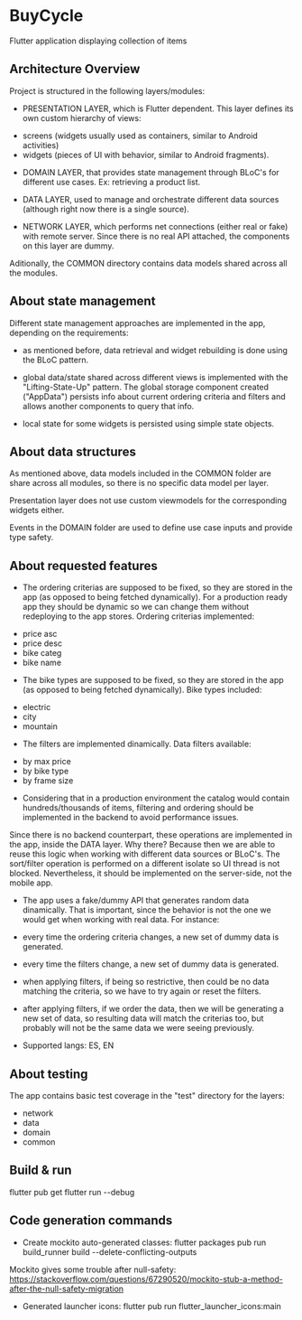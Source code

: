 # BuyCycle

Flutter application displaying collection of items



## Architecture Overview

Project is structured in the following layers/modules:

- PRESENTATION LAYER, which is Flutter dependent. This layer defines its own custom hierarchy of views:

* screens (widgets usually used as containers, similar to Android activities)
* widgets (pieces of UI with behavior, similar to Android fragments).

- DOMAIN LAYER, that provides state management through BLoC's for different use cases.
Ex: retrieving a product list.

- DATA LAYER, used to manage and orchestrate different data sources (although right now there is a
single source).

- NETWORK LAYER, which performs net connections (either real or fake) with remote server. Since there
is no real API attached, the components on this layer are dummy.

Aditionally, the COMMON directory contains data models shared across all the modules.



## About state management

Different state management approaches are implemented in the app, depending on the requirements:

- as mentioned before, data retrieval and widget rebuilding is done using the BLoC pattern.

- global data/state shared across different views is implemented with the "Lifting-State-Up" pattern.
The global storage component  created ("AppData") persists info about current ordering criteria and filters
and allows another components to query that info.

- local state for some widgets is persisted using simple state objects.



## About data structures

As mentioned above, data models included in the COMMON folder are share across all modules, so there
is no specific data model per layer.

Presentation layer does not use custom viewmodels for the corresponding widgets either.

Events in the DOMAIN folder are used to define use case inputs and provide type safety.



## About requested features

- The ordering criterias are supposed to be fixed, so they are stored in the app (as opposed to
being fetched dynamically). For a production ready app they should be dynamic so we can change them
without redeploying to the app stores. Ordering criterias implemented:

* price asc
* price desc
* bike categ
* bike name

- The bike types are supposed to be fixed, so they are stored in the app (as opposed to
being fetched dynamically). Bike types included:

* electric
* city
* mountain

- The filters are implemented dinamically. Data filters available:

* by max price
* by bike type
* by frame size

- Considering that in a production environment the catalog would contain hundreds/thousands of items,
filtering and ordering should be implemented in the backend to avoid performance issues.

Since there is no backend counterpart, these operations are implemented in the app, inside the DATA layer.
Why there? Because then we are able to reuse this logic when working with different data sources or BLoC's.
The sort/filter operation is performed on a different isolate so UI thread is not blocked. Nevertheless,
it should be implemented on the server-side, not the mobile app.

- The app uses a fake/dummy API that generates random data dinamically. That is important, since the
behavior is not the one we would get when working with real data. For instance:

* every time the ordering criteria changes, a new set of dummy data is generated.

* every time the filters change, a new set of dummy data is generated.

* when applying filters, if being so restrictive, then could be no data matching the criteria, so we
have to try again or reset the filters.

* after applying filters, if we order the data, then we will be generating a new set of data, so resulting
data will match the criterias too, but probably will not be the same data we were seeing previously.

- Supported langs: ES, EN



## About testing

The app contains basic test coverage in the "test" directory for the layers:

- network
- data
- domain
- common



## Build & run

flutter pub get
flutter run --debug



## Code generation commands

- Create mockito auto-generated classes:
flutter packages pub run build_runner build --delete-conflicting-outputs

Mockito gives some trouble after null-safety:
https://stackoverflow.com/questions/67290520/mockito-stub-a-method-after-the-null-safety-migration

- Generated launcher icons:
flutter pub run flutter_launcher_icons:main